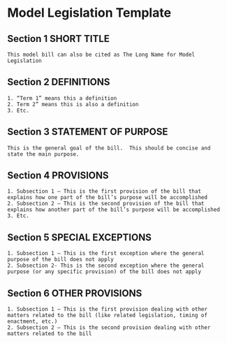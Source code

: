 # Model Legislation Template

## Section 1  SHORT TITLE

    This model bill can also be cited as The Long Name for Model Legislation

## Section 2 DEFINITIONS

    1. “Term 1” means this a definition
    2. Term 2” means this is also a definition
    3. Etc.

## Section 3 STATEMENT OF PURPOSE

    This is the general goal of the bill.  This should be concise and state the main purpose.

## Section 4 PROVISIONS

    1. Subsection 1 – This is the first provision of the bill that explains how one part of the bill’s purpose will be accomplished
    2. Subsection 2 – This is the second provision of the bill that explains how another part of the bill’s purpose will be accomplished
    3. Etc.

## Section 5 SPECIAL EXCEPTIONS

    1. Subsection 1 – This is the first exception where the general purpose of the bill does not apply
    2. Subsection 2- This is the second exception where the general purpose (or any specific provision) of the bill does not apply

## Section 6 OTHER PROVISIONS

    1. Subsection 1 – This is the first provision dealing with other matters related to the bill (like related legislation, timing of enactment, etc.)
    2. Subsection 2 – This is the second provision dealing with other matters related to the bill
